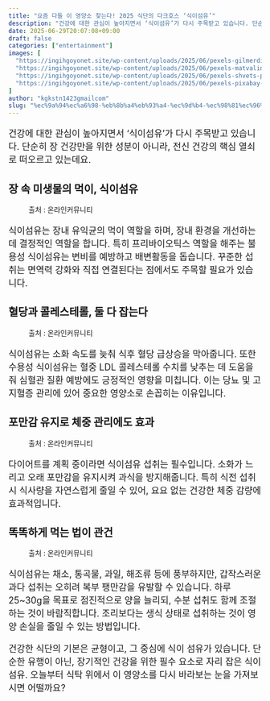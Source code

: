 ```yaml
---
title: "요즘 다들 이 영양소 찾는다! 2025 식단의 다크호스 ‘식이섬유’"
description: "건강에 대한 관심이 높아지면서 ‘식이섬유’가 다시 주목받고 있습니다. 단순히 장 건강만을 위한 성분이 아니라, 전신 건강의 핵심 열쇠로 떠오르고 있는데요."
date: 2025-06-29T20:07:08+09:00
draft: false
categories: ["entertainment"]
images: [
  "https://ingihgoyonet.site/wp-content/uploads/2025/06/pexels-gilmerdiaz-5432313-1024x683.jpg"
  "https://ingihgoyonet.site/wp-content/uploads/2025/06/pexels-matvalina-15529369-683x1024.jpg"
  "https://ingihgoyonet.site/wp-content/uploads/2025/06/pexels-shvets-production-6975463-684x1024.jpg"
  "https://ingihgoyonet.site/wp-content/uploads/2025/06/pexels-pixabay-265216-1024x683.jpg"
]
author: "kgkstn1423gmailcom"
slug: "%ec%9a%94%ec%a6%98-%eb%8b%a4%eb%93%a4-%ec%9d%b4-%ec%98%81%ec%96%91%ec%86%8c-%ec%b0%be%eb%8a%94%eb%8b%a4-2025-%ec%8b%9d%eb%8b%a8%ec%9d%98-%eb%8b%a4%ed%81%ac%ed%98%b8%ec%8a%a4-%ec%8b%9d"
---
```


<p style="font-size:18px">건강에 대한 관심이 높아지면서 ‘식이섬유’가 다시 주목받고 있습니다. 단순히 장 건강만을 위한 성분이 아니라, 전신 건강의 핵심 열쇠로 떠오르고 있는데요. </p> <h2 >장 속 미생물의 먹이, 식이섬유</h2> <figure ><img src="https://ingihgoyonet.site/wp-content/uploads/2025/06/pexels-gilmerdiaz-5432313-1024x683.jpg" alt="" /><figcaption >출처 : 온라인커뮤니티</figcaption></figure> <p style="font-size:18px">식이섬유는 장내 유익균의 먹이 역할을 하며, 장내 환경을 개선하는 데 결정적인 역할을 합니다. 특히 프리바이오틱스 역할을 해주는 불용성 식이섬유는 변비를 예방하고 배변활동을 돕습니다. 꾸준한 섭취는 면역력 강화와 직접 연결된다는 점에서도 주목할 필요가 있습니다.</p> <h2 >혈당과 콜레스테롤, 둘 다 잡는다</h2> <figure ><img src="https://ingihgoyonet.site/wp-content/uploads/2025/06/pexels-matvalina-15529369-683x1024.jpg" alt="" style="aspect-ratio:16/9;object-fit:cover"/><figcaption >출처 : 온라인커뮤니티</figcaption></figure> <p style="font-size:18px">식이섬유는 소화 속도를 늦춰 식후 혈당 급상승을 막아줍니다. 또한 수용성 식이섬유는 혈중 LDL 콜레스테롤 수치를 낮추는 데 도움을 줘 심혈관 질환 예방에도 긍정적인 영향을 미칩니다. 이는 당뇨 및 고지혈증 관리에 있어 중요한 영양소로 손꼽히는 이유입니다.</p> <h2 >포만감 유지로 체중 관리에도 효과</h2> <figure ><img src="https://ingihgoyonet.site/wp-content/uploads/2025/06/pexels-shvets-production-6975463-684x1024.jpg" alt="" style="aspect-ratio:16/9;object-fit:cover"/><figcaption >출처 : 온라인커뮤니티</figcaption></figure> <p style="font-size:18px">다이어트를 계획 중이라면 식이섬유 섭취는 필수입니다. 소화가 느리고 오래 포만감을 유지시켜 과식을 방지해줍니다. 특히 식전 섭취 시 식사량을 자연스럽게 줄일 수 있어, 요요 없는 건강한 체중 감량에 효과적입니다.</p> <h2 >똑똑하게 먹는 법이 관건</h2> <figure ><img src="https://ingihgoyonet.site/wp-content/uploads/2025/06/pexels-pixabay-265216-1024x683.jpg" alt="" style="aspect-ratio:16/9;object-fit:cover"/><figcaption >출처 : 온라인커뮤니티</figcaption></figure> <p style="font-size:18px">식이섬유는 채소, 통곡물, 과일, 해조류 등에 풍부하지만, 갑작스러운 과다 섭취는 오히려 복부 팽만감을 유발할 수 있습니다. 하루 25~30g을 목표로 점진적으로 양을 늘리되, 수분 섭취도 함께 조절하는 것이 바람직합니다. 조리보다는 생식 상태로 섭취하는 것이 영양 손실을 줄일 수 있는 방법입니다.</p> <p style="font-size:18px">건강한 식단의 기본은 균형이고, 그 중심에 식이 섬유가 있습니다. 단순한 유행이 아닌, 장기적인 건강을 위한 필수 요소로 자리 잡은 식이섬유. 오늘부터 식탁 위에서 이 영양소를 다시 바라보는 눈을 가져보시면 어떨까요?</p>